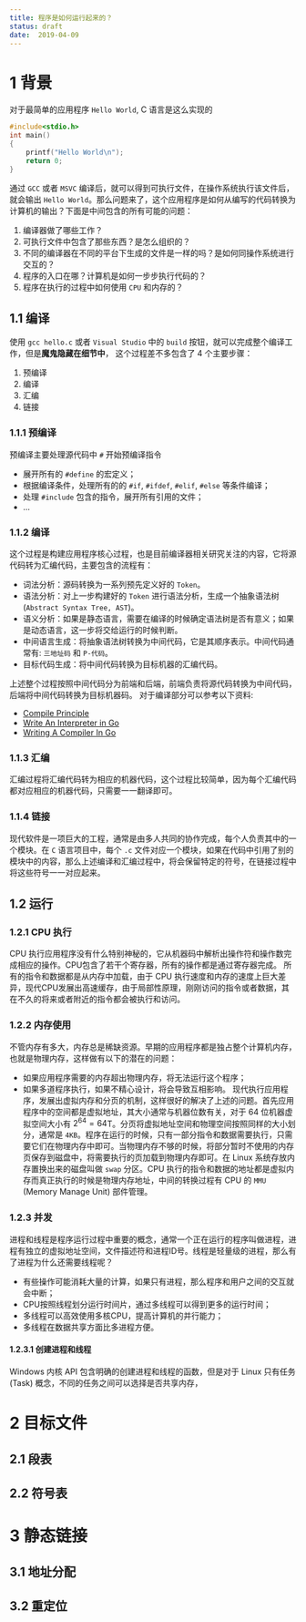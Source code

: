 ```yaml
---
title: 程序是如何运行起来的？
status: draft
date:  2019-04-09
---
```

# 1 背景
对于最简单的应用程序 `Hello World`, C 语言是这么实现的
```c
#include<stdio.h>
int main()
{
    printf("Hello World\n");
    return 0;
}
```
通过 `GCC` 或者 `MSVC` 编译后，就可以得到可执行文件，在操作系统执行该文件后，就会输出 `Hello World`。那么问题来了，这个应用程序是如何从编写的代码转换为计算机的输出？下面是中间包含的所有可能的问题：
1. 编译器做了哪些工作？
2. 可执行文件中包含了那些东西？是怎么组织的？
3. 不同的编译器在不同的平台下生成的文件是一样的吗？是如何同操作系统进行交互的？
4. 程序的入口在哪？计算机是如何一步步执行代码的？
5. 程序在执行的过程中如何使用 `CPU` 和内存的？
## 1.1 编译
使用 `gcc hello.c` 或者 `Visual Studio` 中的 `build` 按钮，就可以完成整个编译工作，但是**魔鬼隐藏在细节中**， 这个过程差不多包含了 4 个主要步骤：
1. 预编译
2. 编译
3. 汇编
4. 链接

### 1.1.1 预编译
预编译主要处理源代码中 `#` 开始预编译指令
- 展开所有的 `#define` 的宏定义；
- 根据编译条件，处理所有的的 `#if`, `#ifdef`, `#elif`, `#else` 等条件编译；
- 处理 `#include` 包含的指令，展开所有引用的文件；
- ...

### 1.1.2 编译
这个过程是构建应用程序核心过程，也是目前编译器相关研究关注的内容，它将源代码转为汇编代码，主要包含的流程有：
- 词法分析：源码转换为一系列预先定义好的 `Token`。
- 语法分析：对上一步构建好的 `Token` 进行语法分析，生成一个抽象语法树(`Abstract Syntax Tree, AST`)。
- 语义分析：如果是静态语言，需要在编译的时候确定语法树是否有意义；如果是动态语言，这一步将交给运行的时候判断。
- 中间语言生成：将抽象语法树转换为中间代码，它是其顺序表示。中间代码通常有: `三地址码` 和 `P-代码`。
- 目标代码生成：将中间代码转换为目标机器的汇编代码。

上述整个过程按照中间代码分为前端和后端，前端负责将源代码转换为中间代码，后端将中间代码转换为目标机器码。
对于编译部分可以参考以下资料:
- [Compile Principle](https://book.douban.com/subject/5416783/)
- [Write An Interpreter in Go](https://book.douban.com/subject/27034273/)
- [Writing A Compiler In Go](https://book.douban.com/subject/30303705/)

### 1.1.3 汇编
汇编过程将汇编代码转为相应的机器代码，这个过程比较简单，因为每个汇编代码都对应相应的机器代码，只需要一一翻译即可。
### 1.1.4 链接
现代软件是一项巨大的工程，通常是由多人共同的协作完成，每个人负责其中的一个模块。在 `C` 语言项目中，每个 `.c` 文件对应一个模块，如果在代码中引用了别的模块中的内容，那么上述编译和汇编过程中，将会保留特定的符号，在链接过程中将这些符号一一对应起来。
## 1.2 运行
### 1.2.1 CPU 执行
CPU 执行应用程序没有什么特别神秘的，它从机器码中解析出操作符和操作数完成相应的操作。CPU包含了若干个寄存器，所有的操作都是通过寄存器完成。
所有的指令和数据都是从内存中加载，由于 CPU 执行速度和内存的速度上巨大差异，现代CPU发展出高速缓存，由于局部性原理，刚刚访问的指令或者数据，其在不久的将来或者附近的指令都会被执行和访问。
### 1.2.2 内存使用
不管内存有多大，内存总是稀缺资源。早期的应用程序都是独占整个计算机内存，也就是物理内存，这样做有以下的潜在的问题：
- 如果应用程序需要的内存超出物理内存，将无法运行这个程序；
- 如果多道程序执行，如果不精心设计，将会导致互相影响。
现代执行应用程序，发展出虚拟内存和分页的机制，这样很好的解决了上述的问题。首先应用程序中的空间都是虚拟地址，其大小通常与机器位数有关，对于 64 位机器虚拟空间大小有 $2^{64} = 64$T。分页将虚拟地址空间和物理空间按照同样的大小划分，通常是 `4KB`。程序在运行的时候，只有一部分指令和数据需要执行，只需要它们在物理内存中即可。当物理内存不够的时候，将部分暂时不使用的内存页保存到磁盘中，将需要执行的页加载到物理内存即可。在 Linux 系统存放内存置换出来的磁盘叫做 `swap` 分区。CPU 执行的指令和数据的地址都是虚拟内存而真正执行的时候是物理内存地址，中间的转换过程有 CPU 的 `MMU` (Memory Manage  Unit) 部件管理。 
### 1.2.3 并发
进程和线程是程序运行过程中重要的概念，通常一个正在运行的程序叫做进程，进程有独立的虚拟地址空间，文件描述符和进程ID号。线程是轻量级的进程，那么有了进程为什么还需要线程呢？
- 有些操作可能消耗大量的计算，如果只有进程，那么程序和用户之间的交互就会中断；
- CPU按照线程划分运行时间片，通过多线程可以得到更多的运行时间；
- 多线程可以高效使用多核CPU，提高计算机的并行能力；
- 多线程在数据共享方面比多进程方便。

#### 1.2.3.1 创建进程和线程
Windows 内核 API 包含明确的创建进程和线程的函数，但是对于 Linux 只有任务(Task) 概念，不同的任务之间可以选择是否共享内存，
# 2 目标文件

## 2.1 段表

## 2.2 符号表

# 3 静态链接

## 3.1 地址分配

## 3.2 重定位